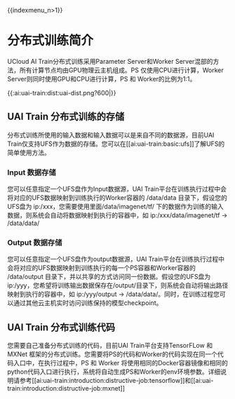 {{indexmenu_n>1}}

# 分布式训练简介
UCloud AI Train分布式训练采用Parameter Server和Worker Server混部的方法，所有计算节点均由GPU物理云主机组成。PS 仅使用CPU进行计算，Worker Server则同时使用GPU和CPU进行计算，PS 和 Worker的比例为1:1。

{{:ai:uai-train:dist:uai-dist.png?600|}}

## UAI Train 分布式训练的存储
分布式训练所使用的输入数据和输入数据可以是来自不同的数据源，目前UAI Train仅支持UFS作为数据的存储。您可以在[[ai:uai-train:basic:ufs]]了解UFS的简单使用方法。

### Input 数据存储
您可以任意指定一个UFS盘作为Input数据源，UAI Train平台在训练执行过程中会将对应的UFS数据映射到训练执行的Worker容器的 /data/data 目录下，假设您的UFS盘为 ip:/xxx，您需要使用里面/data/imagenet/tf/ 下的数据作为训练的输入数据，则系统会自动将数据映射到执行的容器中，如 ip:/xxx/data/imagenet/tf -> /data/data/

### Output 数据存储
您可以任意指定一个UFS盘作为output数据源，UAI Train平台在训练执行过程中会将对应的UFS数据映射到训练执行的每一个PS容器和Worker容器的 /data/output 目录下，并以共享的方式访问同一份数据。假设您的UFS盘为 ip:/yyy，您希望将训练输出数据保存在/output/目录下，则系统会自动将输出路径映射到执行的容器中，如 ip:/yyy/output -> /data/data/。同时，在训练过程您可以通过其他云主机实时访问训练保持的模型checkpoint。

## UAI Train 分布式训练代码
您需要自己准备分布式训练的代码，目前UAI Train平台支持TensorFLow 和 MXNet 框架的分布式训练。您需要将PS的代码和Worker的代码实现在同一个代码入口中，在执行过程中，PS 和 Worker 将使用相同的Docker容器镜像和相同的python代码入口进行执行，系统将自动生成PS和Worker的env环境参数。详细说明请参考[[ai:uai-train:introduction:distructive-job:tensorflow]]和[[ai:uai-train:introduction:distructive-job:mxnet]]

